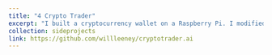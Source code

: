 ```yaml
---
title: "4 Crypto Trader"
excerpt: "I built a cryptocurrency wallet on a Raspberry Pi. I modified a custom reinforcement learning environment to train a deep belief network to trade cryptocurrencies. This is also ongoing; algorithmic trading is hard."
collection: sideprojects
link: https://github.com/willleeney/cryptotrader.ai
---
```


